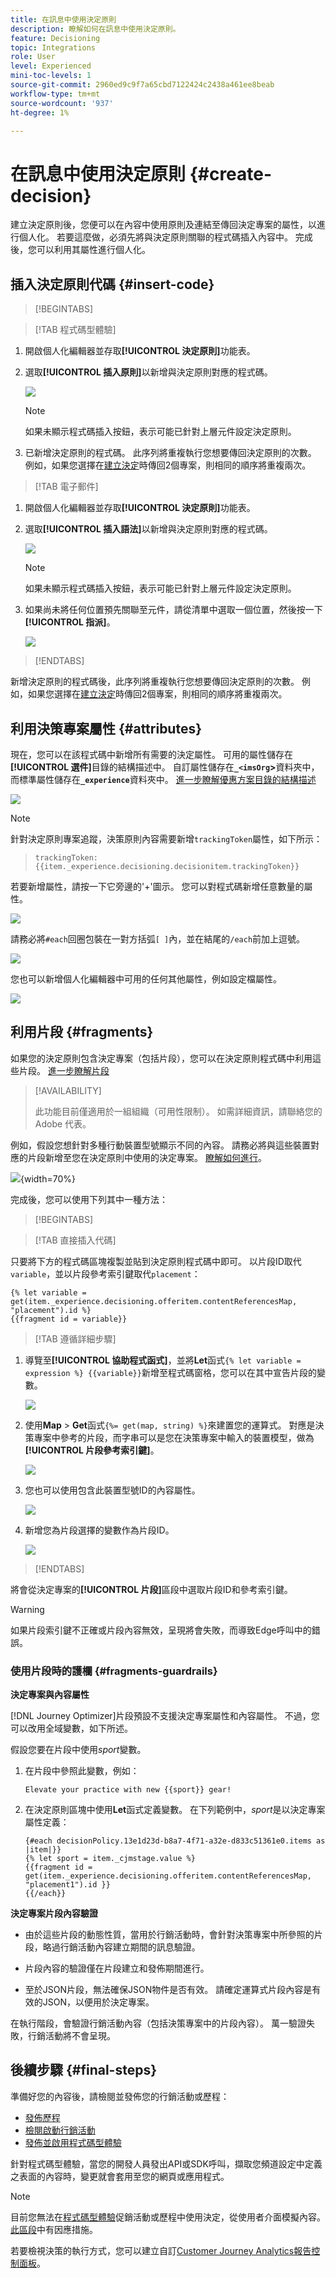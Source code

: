 ```yaml
---
title: 在訊息中使用決定原則
description: 瞭解如何在訊息中使用決定原則。
feature: Decisioning
topic: Integrations
role: User
level: Experienced
mini-toc-levels: 1
source-git-commit: 2960ed9c9f7a65cbd7122424c2438a461ee8beab
workflow-type: tm+mt
source-wordcount: '937'
ht-degree: 1%

---
```


# 在訊息中使用決定原則 {#create-decision}

建立決定原則後，您便可以在內容中使用原則及連結至傳回決定專案的屬性，以進行個人化。 若要這麼做，必須先將與決定原則關聯的程式碼插入內容中。 完成後，您可以利用其屬性進行個人化。

## 插入決定原則代碼 {#insert-code}

>[!BEGINTABS]

>[!TAB 程式碼型體驗]

1. 開啟個人化編輯器並存取&#x200B;**[!UICONTROL 決定原則]**&#x200B;功能表。

1. 選取&#x200B;**[!UICONTROL 插入原則]**&#x200B;以新增與決定原則對應的程式碼。

   ![](assets/decision-code-based-add-decision.png)

   >[!NOTE]
   >
   >如果未顯示程式碼插入按鈕，表示可能已針對上層元件設定決定原則。

1. 已新增決定原則的程式碼。 此序列將重複執行您想要傳回決定原則的次數。 例如，如果您選擇在[建立決定](#add-decision)時傳回2個專案，則相同的順序將重複兩次。

>[!TAB 電子郵件]

1. 開啟個人化編輯器並存取&#x200B;**[!UICONTROL 決定原則]**&#x200B;功能表。

1. 選取&#x200B;**[!UICONTROL 插入語法]**&#x200B;以新增與決定原則對應的程式碼。

   ![](assets/decision-policy-add.png)

   >[!NOTE]
   >
   >如果未顯示程式碼插入按鈕，表示可能已針對上層元件設定決定原則。

1. 如果尚未將任何位置預先關聯至元件，請從清單中選取一個位置，然後按一下&#x200B;**[!UICONTROL 指派]**。

   ![](assets/decision-policy-placement.png)

>[!ENDTABS]

新增決定原則的程式碼後，此序列將重複執行您想要傳回決定原則的次數。 例如，如果您選擇在[建立決定](#add-decision)時傳回2個專案，則相同的順序將重複兩次。

## 利用決策專案屬性 {#attributes}

現在，您可以在該程式碼中新增所有需要的決定屬性。 可用的屬性儲存在&#x200B;**[!UICONTROL 選件]**&#x200B;目錄的結構描述中。 自訂屬性儲存在&#x200B;**`_<imsOrg`>**&#x200B;資料夾中，而標準屬性儲存在&#x200B;**`_experience`**&#x200B;資料夾中。 [進一步瞭解優惠方案目錄的結構描述](catalogs.md)

![](assets/decision-code-based-decision-attributes.png)

>[!NOTE]
>
>針對決定原則專案追蹤，決策原則內容需要新增`trackingToken`屬性，如下所示：
>>`trackingToken: {{item._experience.decisioning.decisionitem.trackingToken}}`

若要新增屬性，請按一下它旁邊的&#39;+&#39;圖示。 您可以對程式碼新增任意數量的屬性。

![](assets/decision-code-based-add-decision-attributes.png)

請務必將`#each`回圈包裝在一對方括弧`[ ]`內，並在結尾的`/each`前加上逗號。

![](assets/decision-code-based-wrap-code.png)

您也可以新增個人化編輯器中可用的任何其他屬性，例如設定檔屬性。

![](assets/decision-code-based-decision-profile-attribute.png)

## 利用片段 {#fragments}

如果您的決定原則包含決定專案（包括片段），您可以在決定原則程式碼中利用這些片段。 [進一步瞭解片段](../content-management/fragments.md)

>[!AVAILABILITY]
>
>此功能目前僅適用於一組組織（可用性限制）。 如需詳細資訊，請聯絡您的 Adobe 代表。

例如，假設您想針對多種行動裝置型號顯示不同的內容。 請務必將與這些裝置對應的片段新增至您在決定原則中使用的決定專案。 [瞭解如何進行](items.md#attributes)。

![](assets/item-fragments.png){width=70%}

完成後，您可以使用下列其中一種方法：

>[!BEGINTABS]

>[!TAB 直接插入代碼]

只要將下方的程式碼區塊複製並貼到決定原則程式碼中即可。 以片段ID取代`variable`，並以片段參考索引鍵取代`placement`：

```
{% let variable =  get(item._experience.decisioning.offeritem.contentReferencesMap, "placement").id %}
{{fragment id = variable}}
```

>[!TAB 遵循詳細步驟]

1. 導覽至&#x200B;**[!UICONTROL 協助程式函式]**，並將&#x200B;**Let**&#x200B;函式`{% let variable = expression %} {{variable}}`新增至程式碼窗格，您可以在其中宣告片段的變數。

   ![](assets/decision-let-function.png)

1. 使用&#x200B;**Map** > **Get**&#x200B;函式`{%= get(map, string) %}`來建置您的運算式。 對應是決策專案中參考的片段，而字串可以是您在決策專案中輸入的裝置模型，做為&#x200B;**[!UICONTROL 片段參考索引鍵]**。

   ![](assets/decision-map-function.png)

1. 您也可以使用包含此裝置型號ID的內容屬性。

   ![](assets/decision-contextual-attribute.png)

1. 新增您為片段選擇的變數作為片段ID。

   ![](assets/decision-fragment-id.png)

>[!ENDTABS]

將會從決定專案的&#x200B;**[!UICONTROL 片段]**&#x200B;區段中選取片段ID和參考索引鍵。

>[!WARNING]
>
>如果片段索引鍵不正確或片段內容無效，呈現將會失敗，而導致Edge呼叫中的錯誤。

### 使用片段時的護欄 {#fragments-guardrails}

**決定專案與內容屬性**

[!DNL Journey Optimizer]片段預設不支援決定專案屬性和內容屬性。 不過，您可以改用全域變數，如下所述。

假設您要在片段中使用&#x200B;*sport*&#x200B;變數。

1. 在片段中參照此變數，例如：

   ```
   Elevate your practice with new {{sport}} gear!
   ```

1. 在決定原則區塊中使用&#x200B;**Let**&#x200B;函式定義變數。 在下列範例中，*sport*&#x200B;是以決定專案屬性定義：

   ```
   {#each decisionPolicy.13e1d23d-b8a7-4f71-a32e-d833c51361e0.items as |item|}}
   {% let sport = item._cjmstage.value %}
   {{fragment id = get(item._experience.decisioning.offeritem.contentReferencesMap, "placement1").id }}
   {{/each}}
   ```

**決定專案片段內容驗證**

* 由於這些片段的動態性質，當用於行銷活動時，會針對決策專案中所參照的片段，略過行銷活動內容建立期間的訊息驗證。

* 片段內容的驗證僅在片段建立和發佈期間進行。

* 至於JSON片段，無法確保JSON物件是否有效。 請確定運算式片段內容是有效的JSON，以便用於決定專案。

在執行階段，會驗證行銷活動內容（包括決策專案中的片段內容）。 萬一驗證失敗，行銷活動將不會呈現。

## 後續步驟 {#final-steps}

準備好您的內容後，請檢閱並發佈您的行銷活動或歷程：

* [發佈歷程](../building-journeys/publishing-the-journey.md)
* [檢閱啟動行銷活動](../campaigns/review-activate-campaign.md)
* [發佈並啟用程式碼型體驗](../code-based/publish-code-based.md)

針對程式碼型體驗，當您的開發人員發出API或SDK呼叫，擷取您頻道設定中定義之表面的內容時，變更就會套用至您的網頁或應用程式。

>[!NOTE]
>
>目前您無法在[程式碼型體驗](../code-based/create-code-based.md)促銷活動或歷程中使用決定，從使用者介面模擬內容。 [此區段](../code-based/code-based-decisioning-implementations.md)中有因應措施。

若要檢視決策的執行方式，您可以建立自訂[Customer Journey Analytics報告控制面板](cja-reporting.md)。

